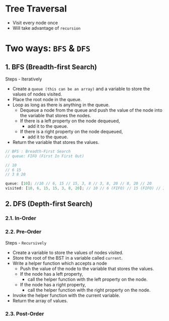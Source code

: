 # Tree Traversal

- Visit every node once
- Will take advantage of `recursion`

# Two ways: `BFS` & `DFS`

## 1. BFS (Breadth-first Search)

Steps - Iteratively

- Create a `queue (this can be an array)` and a variable to store the values of nodes visited.
- Place the root node in the queue.
- Loop as long as there is anything in the queue.
  - Dequeue a node from the queue and push the value of the node into the variable that stores the nodes.
  - If there is a left property on the node dequeued,
    - add it to the queue.
  - If there is a right property on the node dequeued,
    - add it to the queue.
- Return the variable that stores the values.

```js
// BFS : Breadth-First Search
// queue: FIFO (First In First Out)

// 10
// 6 15
// 3 8 20

queue: [10]; //10 // 6, 15 // 15, 3, 8 // 3, 8, 20 // 8, 20 // 20
visited: [10, 6, 15, 15, 3, 8, 20]; // 10 // 6 (FIFO) // 15 (FIFO) // 3 (FIFO) // 8 (FIFO) // 20 (FIFO)
```

## 2. DFS (Depth-first Search)

### 2.1. In-Order

### 2.2. Pre-Order

Steps - `Recursively`

- Create a variable to store the values of nodes visited.
- Store the root of the BST in a variable called `current`.
- Write a helper function which accepts a node
  - Push the value of the node to the variable that stores the values.
  - If the node has a left property,
    - call the helper function with the left property on the node.
  - If the node has a right property,
    - call the helper function with the right property on the node.
- Invoke the helper function with the current variable.
- Return the array of values.

### 2.3. Post-Order
